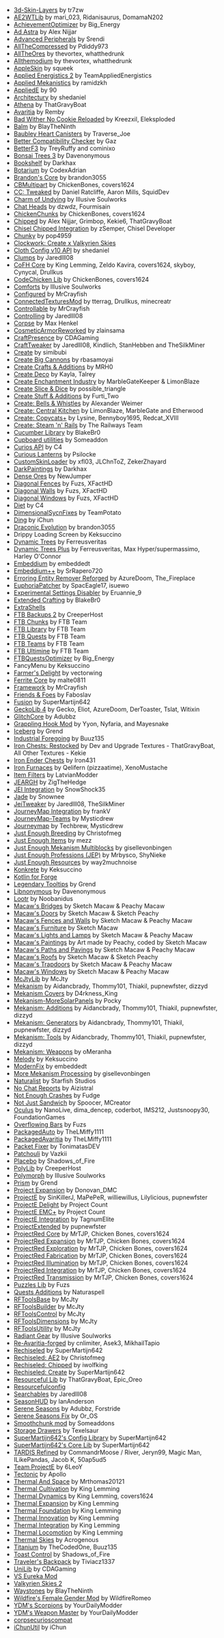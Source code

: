 <html><body><ul>
	<li><a href="https://modrinth.com/mod/zV5r3pPn">3d-Skin-Layers</a> by tr7zw</li>
	<li><a href="https://modrinth.com/mod/pNabrMMw">AE2WTLib</a> by mari_023, Ridanisaurus, DomamaN202</li>
	<li><a href="https://www.curseforge.com/projects/912788">AchievementOptimizer</a> by Big_Energy</li>
	<li><a href="https://www.curseforge.com/projects/635042">Ad Astra</a> by Alex Nijjar</li>
	<li><a href="https://www.curseforge.com/projects/431725">Advanced Peripherals</a> by Srendi</li>
	<li><a href="https://www.curseforge.com/projects/514045">AllTheCompressed</a> by Pdiddy973</li>
	<li><a href="https://www.curseforge.com/projects/405593">AllTheOres</a> by thevortex, whatthedrunk</li>
	<li><a href="https://www.curseforge.com/projects/364466">Allthemodium</a> by thevortex, whatthedrunk</li>
	<li><a href="https://www.curseforge.com/projects/248787">AppleSkin</a> by squeek</li>
	<li><a href="https://www.curseforge.com/projects/223794">Applied Energistics 2</a> by TeamAppliedEnergistics</li>
	<li><a href="https://www.curseforge.com/projects/574300">Applied Mekanistics</a> by ramidzkh</li>
	<li><a href="https://www.curseforge.com/projects/1009940">AppliedE</a> by 90</li>
	<li><a href="https://www.curseforge.com/projects/419699">Architectury</a> by shedaniel</li>
	<li><a href="https://www.curseforge.com/projects/841890">Athena</a> by ThatGravyBoat</li>
	<li><a href="https://www.curseforge.com/projects/891434">Avaritia</a> by Remby</li>
	<li><a href="https://modrinth.com/mod/lL2MtE37">Bad Wither No Cookie Reloaded</a> by Kreezxil, Eleksploded</li>
	<li><a href="https://www.curseforge.com/projects/531761">Balm</a> by BlayTheNinth</li>
	<li><a href="https://modrinth.com/mod/fPdy2fCM">Baubley Heart Canisters</a> by Traverse_Joe</li>
	<li><a href="https://modrinth.com/mod/KJhXPbHQ">Better Compatibility Checker</a> by Gaz</li>
	<li><a href="https://modrinth.com/mod/8shC1gFX">BetterF3</a> by TreyRuffy and cominixo</li>
	<li><a href="https://www.curseforge.com/projects/278993">Bonsai Trees 3</a> by Davenonymous</li>
	<li><a href="https://www.curseforge.com/projects/228525">Bookshelf</a> by Darkhax</li>
	<li><a href="https://www.curseforge.com/projects/704113">Botarium</a> by CodexAdrian</li>
	<li><a href="https://www.curseforge.com/projects/231382">Brandon's Core</a> by brandon3055</li>
	<li><a href="https://modrinth.com/mod/LmvnWWSV">CBMultipart</a> by ChickenBones, covers1624</li>
	<li><a href="https://www.curseforge.com/projects/282001">CC: Tweaked</a> by Daniel Ratcliffe, Aaron Mills, SquidDev</li>
	<li><a href="https://modrinth.com/mod/b5GyyYkp">Charm of Undying</a> by Illusive Soulworks</li>
	<li><a href="https://modrinth.com/mod/Wb5oqrBJ">Chat Heads</a> by dzwdz, Fourmisain</li>
	<li><a href="https://modrinth.com/mod/2JkvF271">ChickenChunks</a> by ChickenBones, covers1624</li>
	<li><a href="https://www.curseforge.com/projects/456956">Chipped</a> by Alex Nijjar, Grimbop, Kekie6, ThatGravyBoat</li>
	<li><a href="https://www.curseforge.com/projects/971089">Chisel Chipped Integration</a> by zSemper, Chisel Developer</li>
	<li><a href="https://www.curseforge.com/projects/485681">Chunky</a> by pop4959</li>
	<li><a href="https://www.curseforge.com/projects/807792">Clockwork: Create x Valkyrien Skies</a></li>
	<li><a href="https://modrinth.com/mod/9s6osm5g">Cloth Config v10 API</a> by shedaniel</li>
	<li><a href="https://www.curseforge.com/projects/256717">Clumps</a> by Jaredlll08</li>
	<li><a href="https://www.curseforge.com/projects/69162">CoFH Core</a> by King Lemming, Zeldo Kavira, covers1624, skyboy, Cynycal, Drullkus</li>
	<li><a href="https://modrinth.com/mod/2gq0ALnz">CodeChicken Lib</a> by ChickenBones, covers1624</li>
	<li><a href="https://www.curseforge.com/projects/276951">Comforts</a> by Illusive Soulworks</li>
	<li><a href="https://www.curseforge.com/projects/457570">Configured</a> by MrCrayfish</li>
	<li><a href="https://www.curseforge.com/projects/267602">ConnectedTexturesMod</a> by tterrag, Drullkus, minecreatr</li>
	<li><a href="https://www.curseforge.com/projects/317269">Controllable</a> by MrCrayfish</li>
	<li><a href="https://www.curseforge.com/projects/250398">Controlling</a> by Jaredlll08</li>
	<li><a href="https://www.curseforge.com/projects/316582">Corpse</a> by Max Henkel</li>
	<li><a href="https://www.curseforge.com/projects/237307">CosmeticArmorReworked</a> by zlainsama</li>
	<li><a href="https://www.curseforge.com/projects/297038">CraftPresence</a> by CDAGaming</li>
	<li><a href="https://www.curseforge.com/projects/239197">CraftTweaker</a> by Jaredlll08, Kindlich, StanHebben and TheSilkMiner</li>
	<li><a href="https://modrinth.com/mod/LNytGWDc">Create</a> by simibubi</li>
	<li><a href="https://www.curseforge.com/projects/646668">Create Big Cannons</a> by rbasamoyai</li>
	<li><a href="https://www.curseforge.com/projects/439890">Create Crafts &amp; Additions</a> by MRH0</li>
	<li><a href="https://www.curseforge.com/projects/509285">Create Deco</a> by Kayla, Talrey</li>
	<li><a href="https://www.curseforge.com/projects/688768">Create Enchantment Industry</a> by MarbleGateKeeper &amp; LimonBlaze</li>
	<li><a href="https://www.curseforge.com/projects/659674">Create Slice &amp; Dice</a> by possible_triangle</li>
	<li><a href="https://www.curseforge.com/projects/466792">Create Stuff &amp; Additions</a> by Furti_Two</li>
	<li><a href="https://www.curseforge.com/projects/905040">Create: Bells &amp; Whistles</a> by Alexander Weimer</li>
	<li><a href="https://www.curseforge.com/projects/820977">Create: Central Kitchen</a> by LimonBlaze, MarbleGate and Etherwood</li>
	<li><a href="https://www.curseforge.com/projects/968398">Create: Copycats+</a> by Lysine, Bennyboy1695, Redcat_XVIII</li>
	<li><a href="https://www.curseforge.com/projects/688231">Create: Steam 'n' Rails</a> by The Railways Team</li>
	<li><a href="https://www.curseforge.com/projects/272335">Cucumber Library</a> by BlakeBr0</li>
	<li><a href="https://www.curseforge.com/projects/326652">Cupboard utilities</a> by Someaddon</li>
	<li><a href="https://www.curseforge.com/projects/309927">Curios API</a> by C4</li>
	<li><a href="https://www.curseforge.com/projects/621377">Curious Lanterns</a> by Psilocke</li>
	<li><a href="https://www.curseforge.com/projects/286924">CustomSkinLoader</a> by xfl03, JLChnToZ, ZekerZhayard</li>
	<li><a href="https://www.curseforge.com/projects/377281">DarkPaintings</a> by Darkhax</li>
	<li><a href="https://modrinth.com/mod/1pigpywM">Dense Ores</a> by NewJumper</li>
	<li><a href="https://modrinth.com/mod/IKARgflD">Diagonal Fences</a> by Fuzs, XFactHD</li>
	<li><a href="https://modrinth.com/mod/FQgc8dib">Diagonal Walls</a> by Fuzs, XFactHD</li>
	<li><a href="https://modrinth.com/mod/oOi0CKes">Diagonal Windows</a> by Fuzs, XFactHD</li>
	<li><a href="https://modrinth.com/mod/SsIkH9rZ">Diet</a> by C4</li>
	<li><a href="https://modrinth.com/mod/445bpKSe">DimensionalSycnFixes</a> by TeamPotato</li>
	<li><a href="https://modrinth.com/mod/UEtTD3gP">Ding</a> by iChun</li>
	<li><a href="https://www.curseforge.com/projects/223565">Draconic Evolution</a> by brandon3055</li>
	<li>Drippy Loading Screen by Keksuccino</li>
	<li><a href="https://www.curseforge.com/projects/252818">Dynamic Trees</a> by Ferreusveritas</li>
	<li><a href="https://www.curseforge.com/projects/478155">Dynamic Trees Plus</a> by Ferreusveritas, Max Hyper/supermassimo, Harley O'Connor</li>
	<li><a href="https://www.curseforge.com/projects/908741">Embeddium</a> by embeddedt</li>
	<li><a href="https://www.curseforge.com/projects/931925">Embeddium++</a> by SrRapero720</li>
	<li><a href="https://www.curseforge.com/projects/631342">Erroring Entity Remover Reforged</a> by AzureDoom, The_Fireplace</li>
	<li><a href="https://www.curseforge.com/projects/915902">EuphoriaPatcher</a> by SpacEagle17, isuewo</li>
	<li><a href="https://www.curseforge.com/projects/926083">Experimental Settings Disabler</a> by Eruannie_9</li>
	<li><a href="https://www.curseforge.com/projects/268387">Extended Crafting</a> by BlakeBr0</li>
	<li><a href="https://modrinth.com/mod/JPwgh9iH">ExtraShells</a></li>
	<li><a href="https://www.curseforge.com/projects/622737">FTB Backups 2</a> by CreeperHost</li>
	<li><a href="https://www.curseforge.com/projects/314906">FTB Chunks</a> by FTB Team</li>
	<li><a href="https://www.curseforge.com/projects/404465">FTB Library</a> by FTB Team</li>
	<li><a href="https://www.curseforge.com/projects/289412">FTB Quests</a> by FTB Team</li>
	<li><a href="https://www.curseforge.com/projects/404468">FTB Teams</a> by FTB Team</li>
	<li><a href="https://www.curseforge.com/projects/386134">FTB Ultimine</a> by FTB Team</li>
	<li><a href="https://www.curseforge.com/projects/912469">FTBQuestsOptimizer</a> by Big_Energy</li>
	<li>FancyMenu by Keksuccino</li>
	<li><a href="https://www.curseforge.com/projects/398521">Farmer's Delight</a> by vectorwing</li>
	<li><a href="https://www.curseforge.com/projects/429235">Ferrite Core</a> by malte0811</li>
	<li><a href="https://www.curseforge.com/projects/549225">Framework</a> by MrCrayfish</li>
	<li><a href="https://www.curseforge.com/projects/602059">Friends &amp; Foes</a> by Faboslav</li>
	<li><a href="https://www.curseforge.com/projects/854949">Fusion</a> by SuperMartijn642</li>
	<li><a href="https://www.curseforge.com/projects/388172">GeckoLib 4</a> by Gecko, Eliot, AzureDoom, DerToaster, Tslat, Witixin</li>
	<li><a href="https://modrinth.com/mod/s3dmwKy5">GlitchCore</a> by Adubbz</li>
	<li><a href="https://www.curseforge.com/projects/238911">Grappling Hook Mod</a> by Yyon, Nyfaria, and Mayesnake</li>
	<li><a href="https://www.curseforge.com/projects/520110">Iceberg</a> by Grend</li>
	<li><a href="https://www.curseforge.com/projects/266515">Industrial Foregoing</a> by Buuz135</li>
	<li><a href="https://www.curseforge.com/projects/498794">Iron Chests: Restocked</a> by Dev and Upgrade Textures - ThatGravyBoat, All Other Textures - Kekie</li>
	<li><a href="https://www.curseforge.com/projects/881026">Iron Ender Chests</a> by Iron431</li>
	<li><a href="https://www.curseforge.com/projects/237664">Iron Furnaces</a> by Qelifern (pizzaatime), XenoMustache</li>
	<li><a href="https://www.curseforge.com/projects/309674">Item Filters</a> by LatvianModder</li>
	<li><a href="https://www.curseforge.com/projects/919773">JEARGH</a> by ZigTheHedge</li>
	<li><a href="https://www.curseforge.com/projects/265917">JEI Integration</a> by SnowShock35</li>
	<li><a href="https://www.curseforge.com/projects/324717">Jade</a> by Snownee</li>
	<li><a href="https://www.curseforge.com/projects/368718">JeiTweaker</a> by Jaredlll08, TheSilkMiner</li>
	<li><a href="https://modrinth.com/mod/M1ZKbfkJ">JourneyMap Integration</a> by frankV</li>
	<li><a href="https://modrinth.com/mod/EV5wjtvP">JourneyMap-Teams</a> by Mysticdrew</li>
	<li><a href="https://modrinth.com/mod/lfHFW1mp">Journeymap</a> by Techbrew, Mysticdrew</li>
	<li><a href="https://www.curseforge.com/projects/899386">Just Enough Breeding</a> by Christofmeg</li>
	<li><a href="https://modrinth.com/mod/u6dRKJwZ">Just Enough Items</a> by mezz</li>
	<li><a href="https://www.curseforge.com/projects/898746">Just Enough Mekanism Multiblocks</a> by gisellevonbingen</li>
	<li><a href="https://www.curseforge.com/projects/417645">Just Enough Professions (JEP)</a> by Mrbysco, ShyNieke</li>
	<li><a href="https://www.curseforge.com/projects/240630">Just Enough Resources</a> by way2muchnoise</li>
	<li><a href="https://modrinth.com/mod/J81TRJWm">Konkrete</a> by Keksuccino</li>
	<li><a href="https://modrinth.com/mod/ordsPcFz">Kotlin for Forge</a></li>
	<li><a href="https://www.curseforge.com/projects/532127">Legendary Tooltips</a> by Grend</li>
	<li><a href="https://www.curseforge.com/projects/357557">Libnonymous</a> by Davenonymous</li>
	<li><a href="https://www.curseforge.com/projects/361276">Lootr</a> by Noobanidus</li>
	<li><a href="https://www.curseforge.com/projects/351725">Macaw's Bridges</a> by Sketch Macaw &amp; Peachy Macaw</li>
	<li><a href="https://www.curseforge.com/projects/378646">Macaw's Doors</a> by Sketch Macaw &amp; Sketch Peachy</li>
	<li><a href="https://www.curseforge.com/projects/453925">Macaw's Fences and Walls</a> by Sketch Macaw &amp; Peachy Macaw</li>
	<li><a href="https://www.curseforge.com/projects/359540">Macaw's Furniture</a> by Sketch Macaw</li>
	<li><a href="https://www.curseforge.com/projects/502372">Macaw's Lights and Lamps</a> by Sketch Macaw &amp; Peachy Macaw</li>
	<li><a href="https://www.curseforge.com/projects/438116">Macaw's Paintings</a> by Art made by Peachy, coded by Sketch Macaw</li>
	<li><a href="https://www.curseforge.com/projects/629153">Macaw's Paths and Pavings</a> by Sketch Macaw &amp; Peachy Macaw</li>
	<li><a href="https://www.curseforge.com/projects/352039">Macaw's Roofs</a> by Sketch Macaw &amp; Sketch Peachy</li>
	<li><a href="https://www.curseforge.com/projects/400933">Macaw's Trapdoors</a> by Sketch Macaw &amp; Peachy Macaw</li>
	<li><a href="https://www.curseforge.com/projects/363569">Macaw's Windows</a> by Sketch Macaw &amp; Peachy Macaw</li>
	<li><a href="https://modrinth.com/mod/1Zu0uTEE">McJtyLib</a> by McJty</li>
	<li><a href="https://www.curseforge.com/projects/268560">Mekanism</a> by Aidancbrady, Thommy101, Thiakil, pupnewfster, dizzyd</li>
	<li><a href="https://www.curseforge.com/projects/1119874">Mekanism Covers</a> by D4rkness_King</li>
	<li><a href="https://www.curseforge.com/projects/844063">Mekanism-MoreSolarPanels</a> by Pocky</li>
	<li><a href="https://www.curseforge.com/projects/345425">Mekanism: Additions</a> by Aidancbrady, Thommy101, Thiakil, pupnewfster, dizzyd</li>
	<li><a href="https://www.curseforge.com/projects/268566">Mekanism: Generators</a> by Aidancbrady, Thommy101, Thiakil, pupnewfster, dizzyd</li>
	<li><a href="https://www.curseforge.com/projects/268567">Mekanism: Tools</a> by Aidancbrady, Thommy101, Thiakil, pupnewfster, dizzyd</li>
	<li><a href="https://www.curseforge.com/projects/929829">Mekanism: Weapons</a> by oMeranha</li>
	<li><a href="https://www.curseforge.com/projects/938643">Melody</a> by Keksuccino</li>
	<li><a href="https://www.curseforge.com/projects/790626">ModernFix</a> by embeddedt</li>
	<li><a href="https://www.curseforge.com/projects/511965">More Mekanism Processing</a> by gisellevonbingen</li>
	<li><a href="https://www.curseforge.com/projects/627986">Naturalist</a> by Starfish Studios</li>
	<li><a href="https://www.curseforge.com/projects/634062">No Chat Reports</a> by Aizistral</li>
	<li><a href="https://modrinth.com/mod/yM94ont6">Not Enough Crashes</a> by Fudge</li>
	<li><a href="https://modrinth.com/mod/odQjXVJC">Not Just Sandwich</a> by Spoocer, MCreator</li>
	<li><a href="https://www.curseforge.com/projects/581495">Oculus</a> by NanoLive, dima_dencep, coderbot, IMS212, Justsnoopy30, FoundationGames</li>
	<li><a href="https://www.curseforge.com/projects/852662">Overflowing Bars</a> by Fuzs</li>
	<li><a href="https://www.curseforge.com/projects/308380">PackagedAuto</a> by TheLMiffy1111</li>
	<li><a href="https://www.curseforge.com/projects/308383">PackagedAvaritia</a> by TheLMiffy1111</li>
	<li><a href="https://www.curseforge.com/projects/689467">Packet Fixer</a> by TonimatasDEV</li>
	<li><a href="https://www.curseforge.com/projects/306770">Patchouli</a> by Vazkii</li>
	<li><a href="https://www.curseforge.com/projects/283644">Placebo</a> by Shadows_of_Fire</li>
	<li><a href="https://www.curseforge.com/projects/576589">PolyLib</a> by CreeperHost</li>
	<li><a href="https://www.curseforge.com/projects/388800">Polymorph</a> by Illusive Soulworks</li>
	<li><a href="https://www.curseforge.com/projects/638111">Prism</a> by Grend</li>
	<li><a href="https://modrinth.com/mod/a7yNQPzW">Project Expansion</a> by Donovan_DMC</li>
	<li><a href="https://www.curseforge.com/projects/226410">ProjectE</a> by SinKillerJ, MaPePeR, williewillus, Lilylicious, pupnewfster</li>
	<li><a href="https://www.curseforge.com/projects/1074531">ProjectE Delight</a> by Project Count</li>
	<li><a href="https://modrinth.com/mod/7W0bejp5">ProjectE EMC+</a> by Project Count</li>
	<li><a href="https://www.curseforge.com/projects/313402">ProjectE Integration</a> by TagnumElite</li>
	<li><a href="https://www.curseforge.com/projects/353775">ProjectExtended</a> by pupnewfster</li>
	<li><a href="https://modrinth.com/mod/zIlxygxr">ProjectRed Core</a> by MrTJP, Chicken Bones, covers1624</li>
	<li><a href="https://modrinth.com/mod/fn5zBLFv">ProjectRed Expansion</a> by MrTJP, Chicken Bones, covers1624</li>
	<li><a href="https://modrinth.com/mod/TVQMH6pX">ProjectRed Exploration</a> by MrTJP, Chicken Bones, covers1624</li>
	<li><a href="https://modrinth.com/mod/5H1VMCiY">ProjectRed Fabrication</a> by MrTJP, Chicken Bones, covers1624</li>
	<li><a href="https://modrinth.com/mod/9a4Zqq1k">ProjectRed Illumination</a> by MrTJP, Chicken Bones, covers1624</li>
	<li><a href="https://modrinth.com/mod/3JruZJb0">ProjectRed Integration</a> by MrTJP, Chicken Bones, covers1624</li>
	<li><a href="https://modrinth.com/mod/dXmH4rEw">ProjectRed Transmission</a> by MrTJP, Chicken Bones, covers1624</li>
	<li><a href="https://modrinth.com/mod/QAGBst4M">Puzzles Lib</a> by Fuzs</li>
	<li><a href="https://www.curseforge.com/minecraft/mc-mods/quests-additions">Quests Additions</a> by Naturaspell</li>
	<li><a href="https://modrinth.com/mod/hIO8IsD8">RFToolsBase</a> by McJty</li>
	<li><a href="https://modrinth.com/mod/e0IclJLr">RFToolsBuilder</a> by McJty</li>
	<li><a href="https://modrinth.com/mod/DQjhR62z">RFToolsControl</a> by McJty</li>
	<li><a href="https://modrinth.com/mod/N4D9AicU">RFToolsDimensions</a> by McJty</li>
	<li><a href="https://modrinth.com/mod/7n3HbHSE">RFToolsUtility</a> by McJty</li>
	<li><a href="https://www.curseforge.com/projects/602199">Radiant Gear</a> by Illusive Soulworks</li>
	<li><a href="https://www.curseforge.com/projects/623969">Re-Avaritia-forged</a> by cnlimiter, Asek3, MikhailTapio</li>
	<li><a href="https://www.curseforge.com/projects/558998">Rechiseled</a> by SuperMartijn642</li>
	<li><a href="https://www.curseforge.com/projects/987534">Rechiseled: AE2</a> by Christofmeg</li>
	<li><a href="https://www.curseforge.com/projects/1007578">Rechiseled: Chipped</a> by iwolfking</li>
	<li><a href="https://www.curseforge.com/projects/888624">Rechiseled: Create</a> by SuperMartijn642</li>
	<li><a href="https://www.curseforge.com/projects/570073">Resourceful Lib</a> by ThatGravyBoat, Epic_Oreo</li>
	<li><a href="https://www.curseforge.com/projects/714059">Resourcefulconfig</a></li>
	<li><a href="https://www.curseforge.com/projects/858542">Searchables</a> by Jaredlll08</li>
	<li><a href="https://modrinth.com/mod/VNjUn3NA">SeasonHUD</a> by IanAnderson</li>
	<li><a href="https://modrinth.com/mod/e0bNACJD">Serene Seasons</a> by Adubbz, Forstride</li>
	<li><a href="https://modrinth.com/mod/1LtXIG7a">Serene Seasons Fix</a> by Or_OS</li>
	<li><a href="https://www.curseforge.com/projects/582327">Smoothchunk mod</a> by Someaddons</li>
	<li><a href="https://www.curseforge.com/projects/223852">Storage Drawers</a> by Texelsaur</li>
	<li><a href="https://www.curseforge.com/projects/438332">SuperMartijn642's Config Library</a> by SuperMartijn642</li>
	<li><a href="https://www.curseforge.com/projects/454372">SuperMartijn642's Core Lib</a> by SuperMartijn642</li>
	<li><a href="https://modrinth.com/mod/nqVt6aES">TARDIS Refined</a> by CommandrMoose / River, Jeryn99, Magic Man, ILikePandas, Jacob K, 50ap5ud5</li>
	<li><a href="https://www.curseforge.com/projects/689273">Team ProjectE</a> by 6LeoY</li>
	<li><a href="https://www.curseforge.com/projects/686836">Tectonic</a> by Apollo</li>
	<li><a href="https://www.curseforge.com/projects/895787">Thermal And Space</a> by Mrthomas20121</li>
	<li><a href="https://www.curseforge.com/projects/271835">Thermal Cultivation</a> by King Lemming</li>
	<li><a href="https://www.curseforge.com/projects/227443">Thermal Dynamics</a> by King Lemming, covers1624</li>
	<li><a href="https://www.curseforge.com/projects/69163">Thermal Expansion</a> by King Lemming</li>
	<li><a href="https://www.curseforge.com/projects/222880">Thermal Foundation</a> by King Lemming</li>
	<li><a href="https://www.curseforge.com/projects/291737">Thermal Innovation</a> by King Lemming</li>
	<li><a href="https://www.curseforge.com/projects/626708">Thermal Integration</a> by King Lemming</li>
	<li><a href="https://www.curseforge.com/projects/406959">Thermal Locomotion</a> by King Lemming</li>
	<li><a href="https://modrinth.com/mod/uo8DBsoG">Thermal Skies</a> by Acrogenous</li>
	<li><a href="https://www.curseforge.com/projects/287342">Titanium</a> by TheCodedOne, Buuz135</li>
	<li><a href="https://www.curseforge.com/projects/271740">Toast Control</a> by Shadows_of_Fire</li>
	<li><a href="https://www.curseforge.com/projects/321117">Traveler's Backpack</a> by Tiviacz1337</li>
	<li><a href="https://www.curseforge.com/projects/1056812">UniLib</a> by CDAGaming</li>
	<li><a href="https://modrinth.com/mod/EO8aSHxh">VS Eureka Mod</a></li>
	<li><a href="https://modrinth.com/mod/V5ujR2yw">Valkyrien Skies 2</a></li>
	<li><a href="https://www.curseforge.com/projects/245755">Waystones</a> by BlayTheNinth</li>
	<li><a href="https://www.curseforge.com/projects/481655">Wildfire's Female Gender Mod</a> by WildfireRomeo</li>
	<li><a href="https://www.curseforge.com/projects/577807">YDM's Scorpions</a> by YourDailyModder</li>
	<li><a href="https://www.curseforge.com/projects/608235">YDM's Weapon Master</a> by YourDailyModder</li>
	<li><a href="https://www.curseforge.com/projects/1138130">corpsecurioscompat</a></li>
	<li><a href="https://modrinth.com/mod/W6ROj0Hl">iChunUtil</a> by iChun</li>
</ul></body></html>